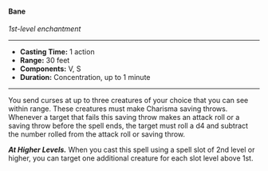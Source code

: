 #### Bane
*1st-level enchantment*
___
- **Casting Time:** 1 action
- **Range:** 30 feet
- **Components:** V, S
- **Duration:** Concentration, up to 1 minute
---
You send curses at up to three creatures of your choice that you can see within range. These creatures must make Charisma saving throws. Whenever a target that fails this saving throw makes an attack roll or a saving throw before the spell ends, the target must roll a d4 and subtract the number rolled from the attack roll or saving throw.

***At Higher Levels.*** When you cast this spell using a spell slot of 2nd level or higher, you can target one additional creature for each slot level above 1st.